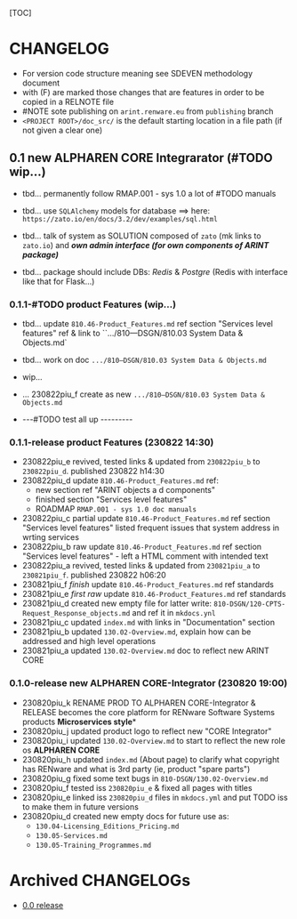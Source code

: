

[TOC]


# CHANGELOG

- For version code structure meaning see SDEVEN methodology document
- with (F) are marked those changes that are features in order to be copied in a RELNOTE file
- #NOTE sote publishing on `arint.renware.eu` from `publishing` branch
- `<PROJECT ROOT>/doc_src/` is the default starting location in a file path (if not given a clear one)





## 0.1 new ALPHAREN CORE Integrarator (#TODO wip...)


* tbd... permanently follow RMAP.001 - sys 1.0 a lot of #TODO manuals

* tbd... use `SQLAlchemy` models for database ==> here: `https://zato.io/en/docs/3.2/dev/examples/sql.html`

* tbd... talk of system as SOLUTION composed of `zato` (mk links to `zato.io`) and ***own admin interface (for own components of ARINT package)***
* tbd... package should include DBs: *Redis* & *Postgre* (Redis with interface like that for Flask...)


### 0.1.1-#TODO product Features (wip...)

* tbd... update `810.46-Product_Features.md` ref section "Services level features" ref & link to ``.../810—DSGN/810.03 System Data & Objects.md`

* tbd... work on doc `.../810—DSGN/810.03 System Data & Objects.md`

* wip...

* ... 230822piu_f create as new `.../810—DSGN/810.03 System Data & Objects.md`
* ---#TODO test all up ---------











### 0.1.1-release product Features (230822 14:30)

* 230822piu_e revived, tested links & updated from `230822piu_b` to `230822piu_d`. published 230822 h14:30
* 230822piu_d update `810.46-Product_Features.md` ref:
    * new section ref "ARINT objects a d components"
    * finished section "Services level features"
    * ROADMAP `RMAP.001 - sys 1.0 doc manuals`
* 230822piu_c partial update `810.46-Product_Features.md` ref section "Services level features" listed frequent issues that system address in wrting services
* 230822piu_b raw update `810.46-Product_Features.md` ref section "Services level features" - left a HTML comment with intended text
* 230822piu_a revived, tested links & updated from `230821piu_a` to `230821piu_f`. published 230822 h06:20
* 230821piu_f _finish_ update `810.46-Product_Features.md` ref standards
* 230821piu_e _first raw_ update `810.46-Product_Features.md` ref standards
* 230821piu_d created new empty file for latter write:  `810-DSGN/120-CPTS-Request_Response_objects.md` and ref it in `mkdocs.ynl`
* 230821piu_c updated `index.md` with links in "Documentation" section
* 230821piu_b updated `130.02-Overview.md`, explain how can be addressed and high level operations
* 230821piu_a updated `130.02-Overview.md` doc to reflect new ARINT CORE




### 0.1.0-release new ALPHAREN CORE-Integrator (230820 19:00)

* 230820piu_k RENAME PROD TO ALPHAREN CORE-Integrator & RELEASE becomes the core platform for RENware Software Systems products **Microservices style***
* 230820piu_j updated product logo to reflect new "CORE Integrator"
* 230820piu_i updated `130.02-Overview.md` to start to reflect the new role os **ALPHAREN CORE**
* 230820piu_h updated `index.md` (About page) to clarify what copyright has RENware and what is 3rd party (ie, product "spare parts")
* 230820piu_g fixed some text bugs in `810-DSGN/130.02-Overview.md`
* 230820piu_f tested iss `230820piu_e` & fixed all pages with titles
* 230820piu_e linked iss `230820piu_d` files in `mkdocs.yml` and put TODO iss to make them in future versions
* 230820piu_d created new empty docs for future use as:
    * `130.04-Licensing_Editions_Pricing.md`
    * `130.05-Services.md`
    * `130.05-Training_Programmes.md`










# Archived CHANGELOGs

* [0.0 release](version_history/CHANGELOG_v0.0.md)


